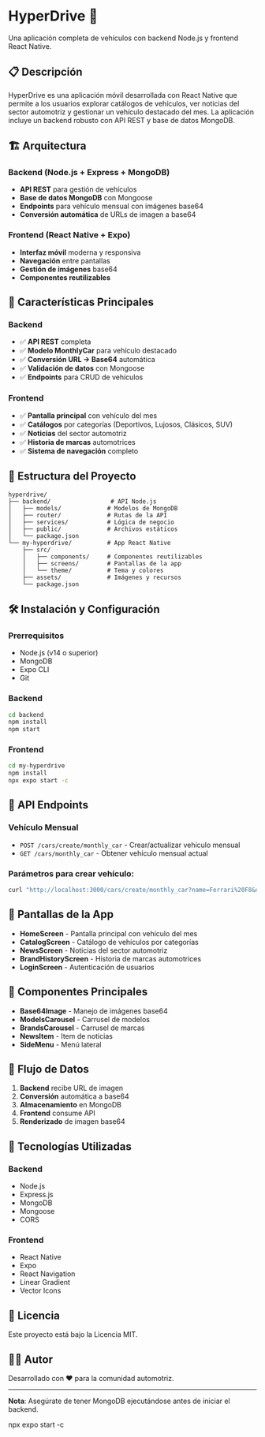 # HyperDrive 🚗

Una aplicación completa de vehículos con backend Node.js y frontend React Native.

## 📋 Descripción

HyperDrive es una aplicación móvil desarrollada con React Native que permite a los usuarios explorar catálogos de vehículos, ver noticias del sector automotriz y gestionar un vehículo destacado del mes. La aplicación incluye un backend robusto con API REST y base de datos MongoDB.

## 🏗️ Arquitectura

### Backend (Node.js + Express + MongoDB)
- **API REST** para gestión de vehículos
- **Base de datos MongoDB** con Mongoose
- **Endpoints** para vehículo mensual con imágenes base64
- **Conversión automática** de URLs de imagen a base64

### Frontend (React Native + Expo)
- **Interfaz móvil** moderna y responsiva
- **Navegación** entre pantallas
- **Gestión de imágenes** base64
- **Componentes reutilizables**

## 🚀 Características Principales

### Backend
- ✅ **API REST** completa
- ✅ **Modelo MonthlyCar** para vehículo destacado
- ✅ **Conversión URL → Base64** automática
- ✅ **Validación de datos** con Mongoose
- ✅ **Endpoints** para CRUD de vehículos

### Frontend
- ✅ **Pantalla principal** con vehículo del mes
- ✅ **Catálogos** por categorías (Deportivos, Lujosos, Clásicos, SUV)
- ✅ **Noticias** del sector automotriz
- ✅ **Historia de marcas** automotrices
- ✅ **Sistema de navegación** completo

## 📁 Estructura del Proyecto

```
hyperdrive/
├── backend/                 # API Node.js
│   ├── models/             # Modelos de MongoDB
│   ├── router/             # Rutas de la API
│   ├── services/           # Lógica de negocio
│   ├── public/             # Archivos estáticos
│   └── package.json
└── my-hyperdrive/          # App React Native
    ├── src/
    │   ├── components/     # Componentes reutilizables
    │   ├── screens/        # Pantallas de la app
    │   └── theme/          # Tema y colores
    ├── assets/             # Imágenes y recursos
    └── package.json
```

## 🛠️ Instalación y Configuración

### Prerrequisitos
- Node.js (v14 o superior)
- MongoDB
- Expo CLI
- Git

### Backend
```bash
cd backend
npm install
npm start
```

### Frontend
```bash
cd my-hyperdrive
npm install
npx expo start -c
```

## 🔧 API Endpoints

### Vehículo Mensual
- `POST /cars/create/monthly_car` - Crear/actualizar vehículo mensual
- `GET /cars/monthly_car` - Obtener vehículo mensual actual

### Parámetros para crear vehículo:
```bash
curl "http://localhost:3000/cars/create/monthly_car?name=Ferrari%20F8&description=Superdeportivo%20italiano&imageUrl=https://example.com/image.jpg"
```

## 📱 Pantallas de la App

- **HomeScreen** - Pantalla principal con vehículo del mes
- **CatalogScreen** - Catálogo de vehículos por categorías
- **NewsScreen** - Noticias del sector automotriz
- **BrandHistoryScreen** - Historia de marcas automotrices
- **LoginScreen** - Autenticación de usuarios

## 🎨 Componentes Principales

- **Base64Image** - Manejo de imágenes base64
- **ModelsCarousel** - Carrusel de modelos
- **BrandsCarousel** - Carrusel de marcas
- **NewsItem** - Item de noticias
- **SideMenu** - Menú lateral

## 🔄 Flujo de Datos

1. **Backend** recibe URL de imagen
2. **Conversión** automática a base64
3. **Almacenamiento** en MongoDB
4. **Frontend** consume API
5. **Renderizado** de imagen base64

## 🚀 Tecnologías Utilizadas

### Backend
- Node.js
- Express.js
- MongoDB
- Mongoose
- CORS

### Frontend
- React Native
- Expo
- React Navigation
- Linear Gradient
- Vector Icons

## 📄 Licencia

Este proyecto está bajo la Licencia MIT.

## 👨‍💻 Autor

Desarrollado con ❤️ para la comunidad automotriz.

---

**Nota**: Asegúrate de tener MongoDB ejecutándose antes de iniciar el backend.

npx expo start -c 